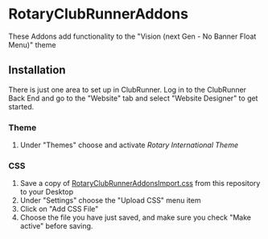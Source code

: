 # RotaryClubRunnerAddons
These Addons add functionality to the "Vision (next Gen - No Banner Float Menu)" theme

## Installation
There is just one area to set up in ClubRunner. Log in to the ClubRunner Back End and go to the "Website" tab and select "Website Designer" to get started.

### Theme
 1. Under "Themes" choose and activate *Rotary International Theme*

### CSS
 1. Save a copy of [RotaryClubRunnerAddonsImport.css](https://raw.githubusercontent.com/IanSimpson/RotaryClubRunnerAddons/master/Vision/RotaryClubRunnerAddonsImport.css) from this repository to your Desktop
 2. Under "Settings" choose the "Upload CSS" menu item
 3. Click on "Add CSS File"
 4. Choose the file you have just saved, and make sure you check "Make active" before saving.
